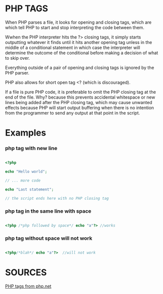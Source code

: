 

# PHP TAGS

When PHP parses a file, it looks for opening and closing tags, which are <?php and ?> which tell PHP to start and stop interpreting the code between them. 

Wwhen the PHP interpreter hits the ?> closing tags, it simply starts outputting whatever it finds until it hits another opening tag unless in the middle of a conditional statement in which case the interpreter will determine the outcome of the conditional before making a decision of what to skip over. 

Everything outside of a pair of opening and closing tags is ignored by the PHP parser.

PHP also allows for short open tag <? (which is discouraged).

If a file is pure PHP code, it is preferable to omit the PHP closing tag at the end of the file. Why? because this prevents accidental whitespace or new lines being added after the PHP closing tag, which may cause unwanted effects because PHP will start output buffering when there is no intention from the programmer to send any output at that point in the script.


# Examples


### php tag with new line
```php

<?php

echo "Hello world";

// ... more code

echo "Last statement";

// the script ends here with no PHP closing tag

```

### php tag in the same line with space
```php

<?php /*php followed by space*/ echo "a"?> //works

```

### php tag without space will not work

```php

<?php/*blah*/ echo "a"?>  //will not work

```


# SOURCES

[PHP tags from php.net](http://php.net/manual/en/language.basic-syntax.phptags.php)


